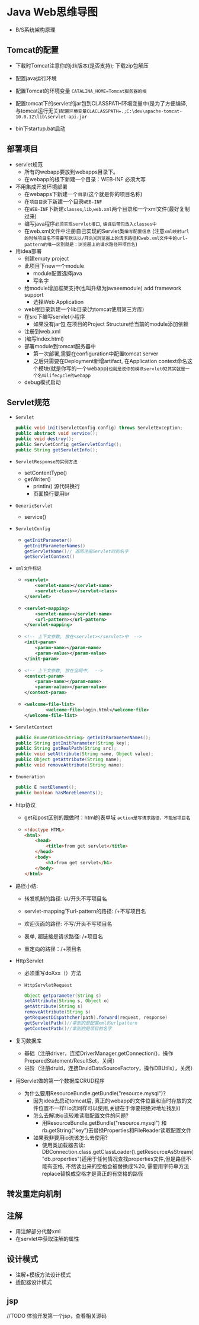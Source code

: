 # Java Web思维导图

- B/S系统架构原理

## Tomcat的配置

- 下载时Tomcat注意你的jdk版本(是否支持); 下载zip包解压

- 配置java运行环境

- 配置Tomcat的环境变量 `CATALINA_HOME=Tomcat服务器的根`

- 配置tomcat下的servlet的jar包到CLASSPATH环境变量中(是为了方便编译, 与tomcat运行无关)`配置环境变量CLACLASSPATH=.;C:\dev\apache-tomcat-10.0.12\lib\servlet-api.jar`

- bin下startup.bat启动

  

## 部署项目

- servlet规范
  - 所有的webapp要放到webapps目录下。
  - 在webapp的根下新建一个目录：WEB-INF 必须大写
- 不用集成开发环境部署
  - 在webapps下新建一个`目录`(这个就是你的项目名称)
  - 在`项目目录`下新建一个目录`WEB-INF`
  - 在`WEB-INF`下新建`classes`,`lib`,`web.xml`两个目录和一个xml文件(最好复制过来)
  - 编写java程序`必须实现servlet接口`, `编译后带包放入classes中`
  - 在web.xml文件中注册自己实现的Servlet类`编写配置信息` (注意`xml映射url的时候项目名不需要写默认以/开头`)(`浏览器上的请求路径和web.xml文件中的url-pattern的唯一区别就是：浏览器上的请求路径带项目名`)
- 用idea部署
  - 创建empty project
  - 此项目下new一个module
    - module配置选择java
    - 写名字
  - 给module增加框架支持(也叫升级为javaeemodule) add framework support
    - 选择Web Application
  - web根目录新建一个lib目录(为tomcat使用第三方库)
  - 在src下编写servlet小程序
    - 如果没有jar包,在项目的Project Structure给当前的module添加依赖
  -  注册到web.xml
  - (编写index.html)
  - 部署module到tomcat服务器中
    - 第一次部署,需要在configuration中配置tomcat server
    - 之后只需要在Deployment新增artifact, 在Application context命名这个模块(就是你写的一个webapp)`也就是说你的模块servlet02其实就是一个名叫lifecycle的webapp`
  - debug模式启动

## Servlet规范

- `Servlet`

  ```java
  public void init(ServletConfig config) throws ServletException;
  public abstract void service();
  public void destroy();
  public ServletConfig getServletConfig();
  public String getServletInfo();
  ```

- `ServletResponse的实例方法`

  - setContentType()
  - getWriter()
    - println() 源代码换行
    - 页面换行要用br

- `GenericServlet`

  - service()

- `ServletConfig`

  - ```java
    getInitParameter()
    getInitParameterNames()
    getServletName()// 返回注册Servlet时的名字
    getServletContext()
    ```

- `xml文件标记`

  - ```xml
    <servlet>
    	<servlet-name></servlet-name>
    	<servlet-class></servlet-class>
    </servlet>
    ```

  - ```xml
    <servlet-mapping>
        <servlet-name></servlet-name>
        <url-pattern></url-pattern>
    </servlet-mapping>
    ```

  - ```xml
    <!-- 上下文参数, 放在<servlet></servlet>中  -->
    <init-param>
    	<param-name></param-name>
        <param-value></param-value>
    </init-param>
    ```
    
  - ```xml
    <!-- 上下文参数, 放在全局中,  -->
    <context-param>
    	<param-name></param-name>
        <param-value></param-value>
    </context-param>
    ```

  - ```xml
    <welcome-file-list>
            <welcome-file>login.html</welcome-file>
    </welcome-file-list>
    ```

- `ServletContext`

  ```java
  public Enumeration<String> getInitParameterNames();
  public String getInitParameter(String key); 
  public String getRealPath(String src);
  public void setAttribute(String name, Object value);
  public Object getAttribute(String name);
  public void removeAttribute(String name);
  ```

- `Enumeration`

  ```java
  public E nextElement();
  public boolean hasMoreElements();
  ```

- http协议

  - get和post区别的跟做时：html的表单域 `action是写请求路径，不能省项目名`

  - ```html
    <!doctype HTML>
    <html>
        <head>
            <title>from get servlet</title>
        </head>
        <body>
            <h1>from get servlet</h1>
        </body>
    </html>
    ```

- 路径小结:

  - 转发机制的路径: 以/开头不写项目名

  - servlet-mapping下url-pattern的路径: /+不写项目名

  - 欢迎页面的路径: 不写/开头不写项目名

  - 表单, 超链接是请求路径: /+项目名

  - 重定向的路径：/+项目名

- HttpServlet

  - 必须重写doXxx（）方法

  - `HttpServletRequest`

    ```java
    Object getparameter(String s)
    setAttribute(String s, Object o)
    getAttribute(String s)
    removeAttribute(String s)
    getRequestDispathcher(path).forward(request, response)
    getServletPath()//拿到的是配置xml的urlpattern
    getContextPath()//拿到的是项目的名字
    ```

- 复习数据库
  - 基础（注册driver，连接DriverManager.getConnection()，操作PreparedStatement/ResultSet，关闭）
  - 进阶（注册druid，连接DruidDataSourceFactory，操作DBUtils），关闭）

- 用Servlet做的第一个数据库CRUD程序

  - 为什么要用ResourceBundle.getBundle("resource.mysql")?
    - 因为idea去启动tomcat后, 真正的webapp的文件位置和当时存放的文件位置不一样! io流同样可以使用,关键在于你要把绝对地址找到()
    - 怎么去解决io流较难读取配置文件的问题?
      - 用ResourceBundle.getBundle("resource.mysql")  和  rb.getString("key")去替换Properties和FileReader读取配置文件
    - 如果我非要用io流该怎么去使用?
      - 使用类加载器去读:  DBConnection.class.getClassLoader().getResourceAsStream("db.properties")适用于任何情况查找properties文件,但是路径不能有空格, 不然读出来的空格会被替换成%20, 需要用字符串方法replace替换成空格才是真正的有空格的路径

## 转发重定向机制

## 注解

- 用注解部分代替xml
- 在servlet中获取注解的属性



## 设计模式

- 注解+模板方法设计模式
- 适配器设计模式

## jsp

//TODO 体验开发第一个jsp，查看相关源码
